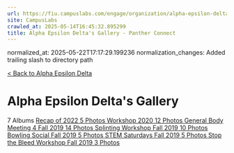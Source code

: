 ```yaml
---
url: https://fiu.campuslabs.com/engage/organization/alpha-epsilon-delta/gallery/
site: CampusLabs
crawled_at: 2025-05-14T16:45:32.895299
title: Alpha Epsilon Delta's Gallery - Panther Connect
---
```

normalized_at: 2025-05-22T17:17:29.199236
normalization_changes: Added trailing slash to directory path

[< Back to Alpha Epsilon Delta](https://fiu.campuslabs.com/engage/organization/alpha-epsilon-delta)
# Alpha Epsilon Delta's Gallery
7 Albums
[Recap of 2022 5 Photos ](https://fiu.campuslabs.com/engage/organization/alpha-epsilon-delta/gallery/album/350900)
[Workshop 2020 12 Photos ](https://fiu.campuslabs.com/engage/organization/alpha-epsilon-delta/gallery/album/279135)
[General Body Meeting 4 Fall 2019 14 Photos ](https://fiu.campuslabs.com/engage/organization/alpha-epsilon-delta/gallery/album/271956)
[Splinting Workshop Fall 2019 10 Photos ](https://fiu.campuslabs.com/engage/organization/alpha-epsilon-delta/gallery/album/271882)
[Bowling Social Fall 2019 5 Photos ](https://fiu.campuslabs.com/engage/organization/alpha-epsilon-delta/gallery/album/271881)
[STEM Saturdays Fall 2019 5 Photos ](https://fiu.campuslabs.com/engage/organization/alpha-epsilon-delta/gallery/album/271880)
[Stop the Bleed Workshop Fall 2019 3 Photos ](https://fiu.campuslabs.com/engage/organization/alpha-epsilon-delta/gallery/album/271879)

